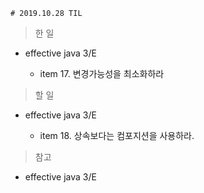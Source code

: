     # 2019.10.28 TIL

> 한 일

- effective java 3/E

    - item 17. 변경가능성을 최소화하라


> 할 일

- effective java 3/E

    - item 18. 상속보다는 컴포지션을 사용하라.


> 참고

- effective java 3/E
